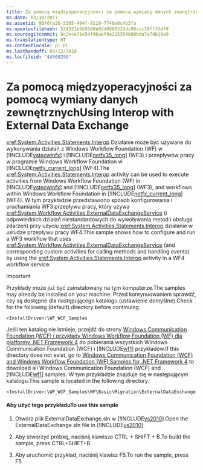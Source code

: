 ```yaml
---
title: Za pomocą międzyoperacyjności za pomocą wymiany danych zewnętrznych
ms.date: 03/30/2017
ms.assetid: 96f6fe26-5305-494f-9119-7748e0c4b3fa
ms.openlocfilehash: 534321e5b5568e0dd0988333dc98ccc18ff33df8
ms.sourcegitcommit: 8c2ece71e54f46aef9a2153540d0bda7e74b19a9
ms.translationtype: HT
ms.contentlocale: pl-PL
ms.lasthandoff: 09/12/2018
ms.locfileid: "44508299"
---
```

# <a name="using-interop-with-external-data-exchange"></a><span data-ttu-id="d4936-102">Za pomocą międzyoperacyjności za pomocą wymiany danych zewnętrznych</span><span class="sxs-lookup"><span data-stu-id="d4936-102">Using Interop with External Data Exchange</span></span>
<span data-ttu-id="d4936-103"><xref:System.Activities.Statements.Interop> Działanie może być używane do wykonywania działań z Windows Workflow Foundation (WF) w [!INCLUDE[vstecwinfx](../../../../includes/vstecwinfx-md.md)] i [!INCLUDE[netfx35_long](../../../../includes/netfx35-long-md.md)] (WF3) i przepływów pracy w programie Windows Workflow Foundation w [!INCLUDE[netfx_current_long](../../../../includes/netfx-current-long-md.md)] (WF4).</span><span class="sxs-lookup"><span data-stu-id="d4936-103">The <xref:System.Activities.Statements.Interop> activity can be used to execute activities from Windows Workflow Foundation (WF) in [!INCLUDE[vstecwinfx](../../../../includes/vstecwinfx-md.md)] and [!INCLUDE[netfx35_long](../../../../includes/netfx35-long-md.md)] (WF3), and workflows within Windows Workflow Foundation in [!INCLUDE[netfx_current_long](../../../../includes/netfx-current-long-md.md)] (WF4).</span></span> <span data-ttu-id="d4936-104">W tym przykładzie przedstawiono sposób konfigurowania i uruchamiania WF3 przepływu pracy, który używa <xref:System.Workflow.Activities.ExternalDataExchangeService> (i odpowiednich działań niestandardowych do wywoływania metod i obsługa zdarzeń) przy użyciu <xref:System.Activities.Statements.Interop> działanie w usłudze przepływu pracy WF4.</span><span class="sxs-lookup"><span data-stu-id="d4936-104">This sample shows how to configure and run a WF3 workflow that uses <xref:System.Workflow.Activities.ExternalDataExchangeService> (and corresponding custom activities for calling methods and handling events) by using the <xref:System.Activities.Statements.Interop> activity in a WF4 workflow service.</span></span>  
  
> [!IMPORTANT]
>  <span data-ttu-id="d4936-105">Przykłady może już być zainstalowany na tym komputerze.</span><span class="sxs-lookup"><span data-stu-id="d4936-105">The samples may already be installed on your machine.</span></span> <span data-ttu-id="d4936-106">Przed kontynuowaniem sprawdź, czy są dostępne dla następującego katalogu (ustawienie domyślne).</span><span class="sxs-lookup"><span data-stu-id="d4936-106">Check for the following (default) directory before continuing.</span></span>  
>   
>  `<InstallDrive>:\WF_WCF_Samples`  
>   
>  <span data-ttu-id="d4936-107">Jeśli ten katalog nie istnieje, przejdź do strony [Windows Communication Foundation (WCF) i przykłady Windows Workflow Foundation (WF) dla platformy .NET Framework 4](https://go.microsoft.com/fwlink/?LinkId=150780) do pobierania wszystkich Windows Communication Foundation (WCF) i [!INCLUDE[wf1](../../../../includes/wf1-md.md)] przykładów.</span><span class="sxs-lookup"><span data-stu-id="d4936-107">If this directory does not exist, go to [Windows Communication Foundation (WCF) and Windows Workflow Foundation (WF) Samples for .NET Framework 4](https://go.microsoft.com/fwlink/?LinkId=150780) to download all Windows Communication Foundation (WCF) and [!INCLUDE[wf1](../../../../includes/wf1-md.md)] samples.</span></span> <span data-ttu-id="d4936-108">W tym przykładzie znajduje się w następującym katalogu.</span><span class="sxs-lookup"><span data-stu-id="d4936-108">This sample is located in the following directory.</span></span>  
>   
>  `<InstallDrive>:\WF_WCF_Samples\WF\Basic\Migration\ExternalDataExchange`  
  
#### <a name="to-use-this-sample"></a><span data-ttu-id="d4936-109">Aby użyć tego przykładu</span><span class="sxs-lookup"><span data-stu-id="d4936-109">To use this sample</span></span>  
  
1.  <span data-ttu-id="d4936-110">Otwórz plik ExternalDataExchange.sln w [!INCLUDE[vs2010](../../../../includes/vs2010-md.md)].</span><span class="sxs-lookup"><span data-stu-id="d4936-110">Open the ExternalDataExchange.sln file in [!INCLUDE[vs2010](../../../../includes/vs2010-md.md)].</span></span>  
  
2.  <span data-ttu-id="d4936-111">Aby stworzyć próbkę, naciśnij klawisze CTRL + SHIFT + B.</span><span class="sxs-lookup"><span data-stu-id="d4936-111">To build the sample, press CTRL+SHIFT+B.</span></span>  
  
3.  <span data-ttu-id="d4936-112">Aby uruchomić przykład, naciśnij klawisz F5.</span><span class="sxs-lookup"><span data-stu-id="d4936-112">To run the sample, press F5.</span></span>
